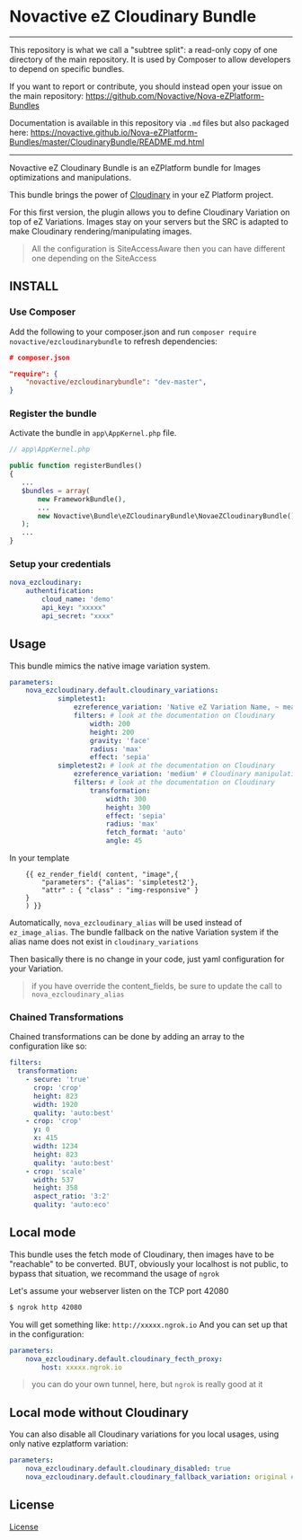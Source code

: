 # Novactive eZ Cloudinary Bundle

----

This repository is what we call a "subtree split": a read-only copy of one directory of the main repository. 
It is used by Composer to allow developers to depend on specific bundles.

If you want to report or contribute, you should instead open your issue on the main repository: https://github.com/Novactive/Nova-eZPlatform-Bundles

Documentation is available in this repository via `.md` files but also packaged here: https://novactive.github.io/Nova-eZPlatform-Bundles/master/CloudinaryBundle/README.md.html

----

Novactive eZ Cloudinary Bundle is an eZPlatform bundle for Images optimizations and manipulations.

This bundle brings the power of [Cloudinary](https://demo.cloudinary.com/?mode=default) in your eZ Platform project.

For this first version, the plugin allows you to define Cloudinary Variation on top of eZ Variations.
Images stay on your servers but the SRC is adapted to make Cloudinary rendering/manipulating images.

> All the configuration is SiteAccessAware then you can have different one depending on the SiteAccess

## INSTALL

### Use Composer

Add the following to your composer.json and run `composer require novactive/ezcloudinarybundle` to refresh dependencies:

```json
# composer.json

"require": {
    "novactive/ezcloudinarybundle": "dev-master",
}
```


### Register the bundle

Activate the bundle in `app\AppKernel.php` file.

```php
// app\AppKernel.php

public function registerBundles()
{
   ...
   $bundles = array(
       new FrameworkBundle(),
       ...
       new Novactive\Bundle\eZCloudinaryBundle\NovaeZCloudinaryBundle(),
   );
   ...
}
```

### Setup your credentials

```yaml
nova_ezcloudinary:
    authentification:
        cloud_name: 'demo'
        api_key: "xxxxx"
        api_secret: "xxxx"
```

## Usage

This bundle mimics the native image variation system.

```yaml
parameters:
    nova_ezcloudinary.default.cloudinary_variations:
            simpletest1:
                ezreference_variation: 'Native eZ Variation Name, ~ means original'
                filters: # look at the documentation on Cloudinary
                    width: 200
                    height: 200
                    gravity: 'face'
                    radius: 'max'
                    effect: 'sepia'
            simpletest2: # look at the documentation on Cloudinary
                ezreference_variation: 'medium' # Cloudinary manipulation are going to be base on the medium alias
                filters: # look at the documentation on Cloudinary
                    transformation:
                        width: 300
                        height: 300
                        effect: 'sepia'
                        radius: 'max'
                        fetch_format: 'auto'
                        angle: 45

```

In your template

```twig
    {{ ez_render_field( content, "image",{
        "parameters": {"alias": 'simpletest2'},
        "attr" : { "class" : "img-responsive" }
    }
    ) }}
```

Automatically, `nova_ezcloudinary_alias` will be used instead of `ez_image_alias`.
The bundle fallback on the native Variation system if the alias name does not exist in `cloudinary_variations`

Then basically there is no change in your code, just yaml configuration for your Variation.

> if you have override the content_fields, be sure to update the call to `nova_ezcloudinary_alias`


### Chained Transformations
Chained transformations can be done by adding an array to the configuration like so:
```yaml 
filters:
  transformation:
    - secure: 'true'
      crop: 'crop'
      height: 823
      width: 1920
      quality: 'auto:best'
    - crop: 'crop'
      y: 0
      x: 415
      width: 1234
      height: 823
      quality: 'auto:best'
    - crop: 'scale'
      width: 537
      height: 358
      aspect_ratio: '3:2'
      quality: 'auto:eco'
```

## Local mode

This bundle uses the fetch mode of Cloudinary, then images have to be "reachable" to be converted.
BUT, obviously your localhost is not public, to bypass that situation, we recommand the usage of `ngrok`

Let's assume your webserver listen on the TCP port 42080
```bash
$ ngrok http 42080
```

You will get something like:  `http://xxxxx.ngrok.io`
And you can set up that in the configuration:

```yaml
parameters:
    nova_ezcloudinary.default.cloudinary_fecth_proxy:
        host: xxxxx.ngrok.io
```

> you can do your own tunnel, here, but `ngrok` is really good at it

## Local mode without Cloudinary

You can also disable all Cloudinary variations for you local usages, using only native ezplatform variation:

```yaml
parameters:
    nova_ezcloudinary.default.cloudinary_disabled: true
    nova_ezcloudinary.default.cloudinary_fallback_variation: original # Will replace all unknown variation by original
```


License
-------

[License](LICENSE)
